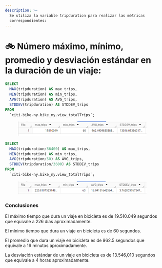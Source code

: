 ```yaml
---
description: >-
  Se utiliza la variable tripduration para realizar las métricas
  correspondientes:
---
```


# 🚲 Número máximo, mínimo, promedio y desviación estándar en la duración de un viaje:

```sql
SELECT
  MAX(tripduration) AS max_trips,
  MIN(tripduration) AS min_trips,
  AVG(tripduration) AS AVG_trips,
  STDDEV(tripduration) AS STDDEV_trips
FROM
  `citi-bike-ny.bike_ny.view_totalTrips`;
```

<figure><img src="../../.gitbook/assets/image (1).png" alt=""><figcaption></figcaption></figure>

```sql
SELECT
  MAX(tripduration/86400) AS max_trips,
  MIN(tripduration) AS min_trips,
  AVG(tripduration/60) AS AVG_trips,
  STDDEV(tripduration/3600) AS STDDEV_trips
FROM
  `citi-bike-ny.bike_ny.view_totalTrips`;
```

<figure><img src="../../.gitbook/assets/image (2).png" alt=""><figcaption></figcaption></figure>

### Conclusiones

El máximo tiempo que dura un viaje en bicicleta es de 19.510.049 segundos que equivale a 226 días aproximadamente.

El mínimo tiempo que dura un viaje en bicicleta es de 60 segundos.

El promedio que dura un viaje en bicicleta es de 962.5 segundos que equivale a 16 minutos aproximadamente.

La desviación estándar de un viaje en bicicleta es de 13.546,010 segundos que equivale a 4 horas aproximadamente.
